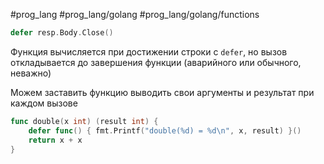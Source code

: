 #prog_lang #prog_lang/golang #prog_lang/golang/functions 

```go
defer resp.Body.Close()
```

Функция вычисляется при достижении строки с `defer`, но вызов откладывается до завершения функции (аварийного или обычного, неважно)

Можем заставить функцию выводить свои аргументы и результат при каждом вызове

```go
func double(x int) (result int) {
	defer func() { fmt.Printf("double(%d) = %d\n", x, result) }()
	return x + x
}
```
